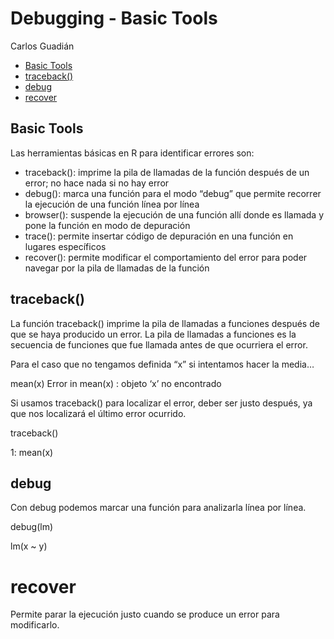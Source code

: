 Debugging - Basic Tools
================
Carlos Guadián

-   [Basic Tools](#basic-tools)
-   [traceback()](#traceback)
-   [debug](#debug)
-   [recover](#recover)

## Basic Tools

Las herramientas básicas en R para identificar errores son:

-   traceback(): imprime la pila de llamadas de la función después de un
    error; no hace nada si no hay error
-   debug(): marca una función para el modo “debug” que permite recorrer
    la ejecución de una función línea por línea
-   browser(): suspende la ejecución de una función allí donde es
    llamada y pone la función en modo de depuración
-   trace(): permite insertar código de depuración en una función en
    lugares específicos
-   recover(): permite modificar el comportamiento del error para poder
    navegar por la pila de llamadas de la función

## traceback()

La función traceback() imprime la pila de llamadas a funciones después
de que se haya producido un error. La pila de llamadas a funciones es la
secuencia de funciones que fue llamada antes de que ocurriera el error.

Para el caso que no tengamos definida “x” si intentamos hacer la media…

mean(x) Error in mean(x) : objeto ‘x’ no encontrado

Si usamos traceback() para localizar el error, deber ser justo después,
ya que nos localizará el último error ocurrido.

traceback()

1: mean(x)

## debug

Con debug podemos marcar una función para analizarla línea por línea.

debug(lm)

lm(x \~ y)

# recover

Permite parar la ejecución justo cuando se produce un error para
modificarlo.
